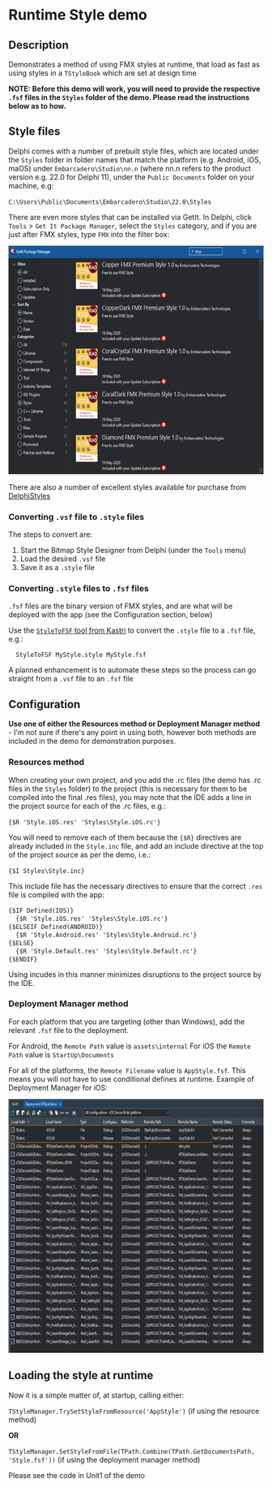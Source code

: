 # Runtime Style demo

## Description

Demonstrates a method of using FMX styles at runtime, that load as fast as using styles in a `TStyleBook` which are set at design time 

**NOTE: Before this demo will work, you will need to provide the respective `.fsf` files in the `Styles` folder of the demo. Please read the instructions below as to how.**

## Style files

Delphi comes with a number of prebuilt style files, which are located under the `Styles` folder in folder names that match the platform (e.g. Android, iOS, maOS) under `Embarcadero\Studio\nn.n` (where nn.n refers to the product version e.g. 22.0 for Delphi 11), under the `Public Documents` folder on your machine, e.g:

`C:\Users\Public\Documents\Embarcadero\Studio\22.0\Styles`

There are even more styles that can be installed via GetIt. In Delphi, click `Tools` > `Get It Package Manager`, select the `Styles` category, and if you are just after FMX styles, type `FMX` into the filter box:

<img src="Screenshots/GetItStyles.png" alt="logo" height="450">

There are also a number of excellent styles available for purchase from [DelphiStyles](http://delphistyles.com/fmx/index.html)

### Converting `.vsf` file to `.style` files

The steps to convert are:

1. Start the Bitmap Style Designer from Delphi (under the `Tools` menu)
2. Load the desired `.vsf` file
3. Save it as a `.style` file

### Converting `.style` files to `.fsf` files

`.fsf` files are the binary version of FMX styles, and are what will be deployed with the app (see the Configuration section, below) 

Use the [`StyleToFSF` tool from Kastri](https://github.com/DelphiWorlds/Kastri/blob/master/Tools/StyleToFSF.exe) to convert the `.style` file to a `.fsf` file, e.g.:
```
  StyleToFSF MyStyle.style MyStyle.fsf
```

A planned enhancement is to automate these steps so the process can go straight from a `.vsf` file to an `.fsf` file

## Configuration

**Use one of either the Resources method or Deployment Manager method** - I'm not sure if there's any point in using both, however both methods are included in the demo for demonstration purposes.

### Resources method

When creating your own project, and you add the .rc files (the demo has .rc files in the `Styles` folder) to the project (this is necessary for them to be compiled into the final .res files), you may note that the IDE adds a line in the project source for each of the .rc files, e.g.:

`{$R 'Style.iOS.res' 'Styles\Style.iOS.rc'}`

You will need to remove each of them because the `{$R}` directives are already included in the `Style.inc` file, and add an include directive at the top of the project source as per the demo, i.e.:

`{$I Styles\Style.inc}`

This include file has the necessary directives to ensure that the correct `.res` file is compiled with the app:

```
{$IF Defined(IOS)}
  {$R 'Style.iOS.res' 'Styles\Style.iOS.rc'}
{$ELSEIF Defined(ANDROID)}
  {$R 'Style.Android.res' 'Styles\Style.Android.rc'}
{$ELSE}
  {$R 'Style.Default.res' 'Styles\Style.Default.rc'}
{$ENDIF}
```

Using incudes in this manner minimizes disruptions to the project source by the IDE.

### Deployment Manager method

For each platform that you are targeting (other than Windows), add the relevant `.fsf` file to the deployment.

For Android, the `Remote Path` value is `assets\internal`
For iOS the `Remote Path` value is `StartUp\Documents`

For all of the platforms, the `Remote Filename` value is `AppStyle.fsf`. This means you will not have to use conditional defines at runtime. Example of Deployment Manager for iOS:

<img src="Screenshots/Deployment.png" alt="logo" height="500">

## Loading the style at runtime

Now it is a simple matter of, at startup, calling either:

`TStyleManager.TrySetStyleFromResource('AppStyle')` (if using the resource method)

**OR**

`TStyleManager.SetStyleFromFile(TPath.Combine(TPath.GetDocumentsPath, 'Style.fsf'))` (if using the deployment manager method)

Please see the code in Unit1 of the demo


